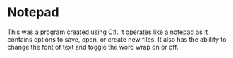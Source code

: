 # Notepad

This was a program created using C#. It operates like a notepad as it contains options to save, open, or create new files.
It also has the abiility to change the font of text and toggle the word wrap on or off. 
